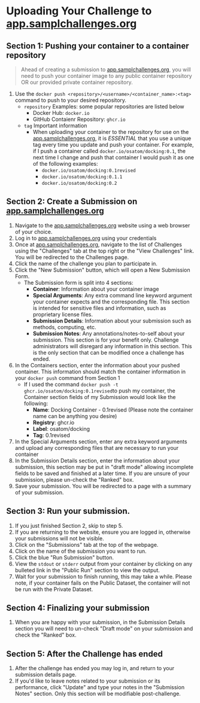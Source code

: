 # Uploading Your Challenge to [app.samplchallenges.org](https://app.samplchallenges.org/)

## Section 1: Pushing your container to a container repository
> Ahead of creating a submission to [app.samplchallenges.org](https://app.samplchallenges.org/), you will need to push your container image to any public container repository OR our provided private container repository. 
1. Use the `docker push <repository>/<username>/<container_name>:<tag>` command to push to your desired repository.
   * `repository` Examples: some popular repositories are listed below
     * Docker Hub: `docker.io`
     * GitHub Contaienr Repository: `ghcr.io`
   * `tag` Important information
     * When uploading your container to the repository for use on the [app.samplchallenges.org](https://app.samplchallenges.org/), it is *ESSENTIAL* that you use a unique tag every time you update and push your container. For example, if I push a container called `docker.io/osatom/docking:0.1`, the next time I change and push that container I would push it as one of the following examples:
        * `docker.io/osatom/docking:0.1revised`
        * `docker.io/osatom/docking:0.1.1`
        * `docker.io/osatom/docking:0.2`

## Section 2: Create a Submission on [app.samplchallenges.org](https://app.samplchallenges.org/)
1. Navigate to the [app.samplchallenges.org](https://app.samplchallenges.org/) website using a web browser of your choice.
2. Log in to [app.samplchallenges.org](https://app.samplchallenges.org/) using your credentials
3. Once at [app.samplchallenges.org](https://app.samplchallenges.org/), navigate to the list of Challenges using the "Challenges" tab at the top right or the "View Challenges" link. You will be redirected to the Challenges page. 
4. Click the name of the challenge you plan to participate in.
5. Click the "New Submission" button, which will open a New Submission Form. 
   * The Submission form is split into 4 sections: 
     * **Container**: Information about your container image
     * **Special Arguments**: Any extra command line keyword argument your container expects and the corresponding file. This section is intended for sensitive files and information, such as proprietary license files. 
     * **Submission Details**: Information about your submission such as methods, computing, etc.  
     * **Submission Notes**: Any annotations/notes-to-self about your submission. This section is for your benefit only. Challenge administrators will disregard any information in this section. This is the only section that can be modified once a challenge has ended.
7. In the Containers section, enter the information about your pushed container. This information should match the container information in your `docker push` command from Section 1
   * If I used the command `docker push -t ghcr.io/osatom/docking:0.1revised`to push my container, the Container section fields of my Submission would look like the following:
      * **Name**: Docking Container - 0.1revised (Please note the container name can be anything you desire)
      * **Registry**: ghcr.io
      * **Label**: osatom/docking
      * **Tag**: 0.1revised
9. In the Special Arguments section, enter any extra keyword arguments and upload any corresponding files that are necessary to run your container
10. In the Submission Details section, enter the information about your submission, this section may be put in "draft mode" allowing incomplete fields to be saved and finished at a later time. If you are unsure of your submission, please un-check the "Ranked" box. 
12. Save your submission. You will be redirected to a page with a summary of your submission.

## Section 3: Run your submission.
1. If you just finished Section 2, skip to step 5.
2. If you are returning to the website, ensure you are logged in, otherwise your submissions will not be visible.
3. Click on the "Submissions" tab at the top of the webpage.
4. Click on the name of the submission you want to run.
5. Click the blue "Run Submission" button. 
6. View the `stdout` or `stderr` output from your container by clicking on any bulleted link in the "Public Run" section to view the output.
7. Wait for your submission to finish running, this may take a while. Please note, if your container fails on the Public Dataset, the container will not be run with the Private Dataset.

## Section 4: Finalizing your submission
1. When you are happy with your submission, in the Submission Details section you will need to un-check "Draft mode" on your submission and check the "Ranked" box.

## Section 5: After the Challenge has ended
1. After the challenge has ended you may log in, and return to your submission details page.
2. If you'd like to leave notes related to your submission or its performance, click "Update" and type your notes in the "Submission Notes" section. Only this section will be modifiable post-challenge.



